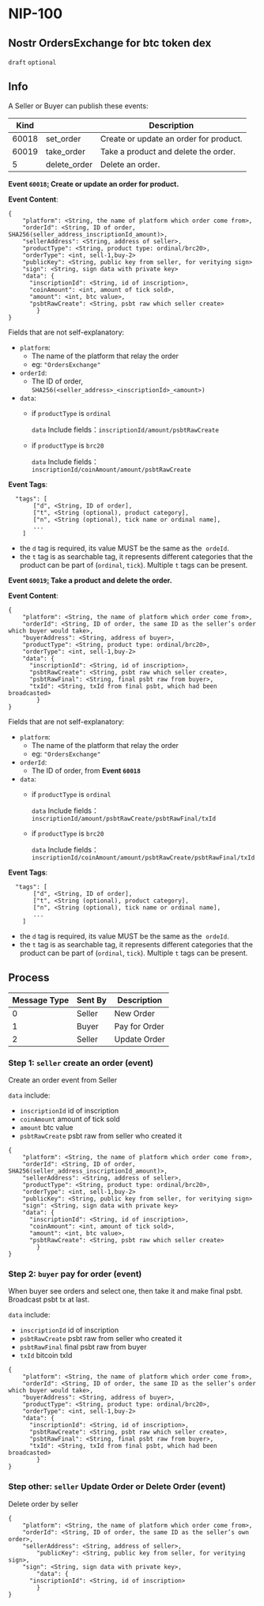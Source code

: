 NIP-100
======

Nostr OrdersExchange for btc token dex
-----------------------------------

`draft` `optional`

## Info

A Seller or Buyer can publish these events:

| Kind |  | Description |
| --- | --- | --- |
| 60018 | set_order | Create or update an order for product. |
| 60019 | take_order | Take a product and delete the order. |
| 5 | delete_order | Delete an order. |

**Event `60018`[:](https://github.com/nostr-protocol/nips/blob/master/15.md#event-30017-create-or-update-a-stall)  Create or update an order for product.**

**Event Content**:

```
{
    "platform": <String, the name of platform which order come from>,
    "orderId": <String, ID of order, SHA256(seller_address_inscriptionId_amount)>,
    "sellerAddress": <String, address of seller>,
    "productType": <String, product type: ordinal/brc20>,
    "orderType": <int, sell-1,buy-2>
    "publicKey": <String, public key from seller, for veritying sign>
    "sign": <String, sign data with private key>
    "data": {
      "inscriptionId": <String, id of inscription>,
      "coinAmount": <int, amount of tick sold>,
      "amount": <int, btc value>,
      "psbtRawCreate": <String, psbt raw which seller create>
		}
}
```

Fields that are not self-explanatory:

- `platform`:
    - The name of the platform that relay the order
    - eg: `"OrdersExchange"`
- `orderId`:
    - The ID of order,   `SHA256(<seller_address>_<inscriptionId>_<amount>)`
- `data`:
    - if `productType` is `ordinal`
        
        `data` Include fields：`inscriptionId/amount/psbtRawCreate`
        
    - if `productType` is `brc20`
        
        `data` Include fields：`inscriptionId/coinAmount/amount/psbtRawCreate`
        

**Event Tags**:

```
  "tags": [
       ["d", <String, ID of order],
       ["t", <String (optional), product category],
       ["n", <String (optional), tick name or ordinal name],
       ...
    ]
```

- the `d` tag is required, its value MUST be the same as the  `ordeId`.
- the `t` tag is as searchable tag, it represents different categories that the product can be part of (`ordinal`, `tick`). Multiple `t` tags can be present.

**Event `60019`[:](https://github.com/nostr-protocol/nips/blob/master/15.md#event-30017-create-or-update-a-stall)  Take a product and delete the order.**

**Event Content**:

```
{
    "platform": <String, the name of platform which order come from>,
    "orderId": <String, ID of order, the same ID as the seller’s order which buyer would take>,
    "buyerAddress": <String, address of buyer>,
    "productType": <String, product type: ordinal/brc20>,
    "orderType": <int, sell-1,buy-2>
    "data": {
      "inscriptionId": <String, id of inscription>,
      "psbtRawCreate": <String, psbt raw which seller create>,
      "psbtRawFinal": <String, final psbt raw from buyer>,
      "txId": <String, txId from final psbt, which had been broadcasted>
		}
}
```

Fields that are not self-explanatory:

- `platform`:
    - The name of the platform that relay the order
    - eg: `"OrdersExchange"`
- `orderId`:
    - The ID of order,   from **Event `60018`**
- `data`:
    - if `productType` is `ordinal`
        
        `data` Include fields：`inscriptionId/amount/psbtRawCreate/psbtRawFinal/txId`
        
    - if `productType` is `brc20`
        
        `data` Include fields：`inscriptionId/coinAmount/amount/psbtRawCreate/psbtRawFinal/txId`
        

**Event Tags**:

```
  "tags": [
       ["d", <String, ID of order],
       ["t", <String (optional), product category],
       ["n", <String (optional), tick name or ordinal name],
       ...
    ]
```

- the `d` tag is required, its value MUST be the same as the  `ordeId`.
- the `t` tag is as searchable tag, it represents different categories that the product can be part of (`ordinal`, `tick`). Multiple `t` tags can be present.

## Process

| Message Type | Sent By | Description |
| --- | --- | --- |
| 0 | Seller | New Order |
| 1 | Buyer | Pay for Order |
| 2 | Seller | Update Order |

### Step 1: `seller` create an order (event)

Create an order event from Seller

`data` include:

- `inscriptionId` id of inscription
- `coinAmount` amount of tick sold
- `amount` btc value
- `psbtRawCreate` psbt raw from seller who created it

```
{
    "platform": <String, the name of platform which order come from>,
    "orderId": <String, ID of order, SHA256(seller_address_inscriptionId_amount)>,
    "sellerAddress": <String, address of seller>,
    "productType": <String, product type: ordinal/brc20>,
    "orderType": <int, sell-1,buy-2>
    "publicKey": <String, public key from seller, for veritying sign>
    "sign": <String, sign data with private key>
    "data": {
      "inscriptionId": <String, id of inscription>,
      "coinAmount": <int, amount of tick sold>,
      "amount": <int, btc value>,
      "psbtRawCreate": <String, psbt raw which seller create>
		}
}
```

### Step 2: `buyer` pay for order (event)

When buyer see orders and select one, then take it and make final psbt. Broadcast psbt tx at last.

`data` include:

- `inscriptionId` id of inscription
- `psbtRawCreate` psbt raw from seller who created it
- `psbtRawFinal` final psbt raw from buyer
- `txId` bitcoin txId

```
{
    "platform": <String, the name of platform which order come from>,
    "orderId": <String, ID of order, the same ID as the seller’s order which buyer would take>,
    "buyerAddress": <String, address of buyer>,
    "productType": <String, product type: ordinal/brc20>,
    "orderType": <int, sell-1,buy-2>
    "data": {
      "inscriptionId": <String, id of inscription>,
      "psbtRawCreate": <String, psbt raw which seller create>,
      "psbtRawFinal": <String, final psbt raw from buyer>,
      "txId": <String, txId from final psbt, which had been broadcasted>
		}
}
```

### Step other: `seller` Update Order or Delete Order (event)

Delete order by seller
```
{
    "platform": <String, the name of platform which order come from>,
    "orderId": <String, ID of order, the same ID as the seller’s own order>,
    "sellerAddress": <String, address of seller>,
		"publicKey": <String, public key from seller, for veritying sign>,
    "sign": <String, sign data with private key>,
		"data": {
      "inscriptionId": <String, id of inscription>
		}
}
```
